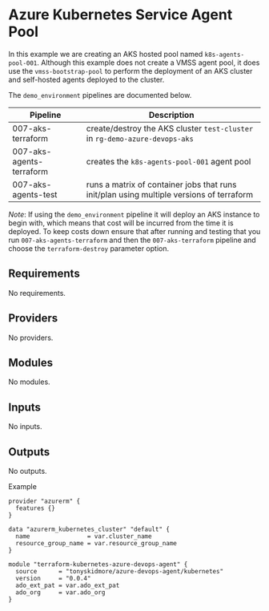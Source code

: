 # Azure Kubernetes Service Agent Pool

In this example we are creating an AKS hosted pool named `k8s-agents-pool-001`.
Although this example does not create a VMSS agent pool, it does use the `vmss-bootstrap-pool` to
perform the deployment of an AKS cluster and self-hosted agents deployed to the cluster.

The `demo_environment` pipelines are documented below.

| Pipeline                        | Description                                                                              |
|---------------------------------|------------------------------------------------------------------------------------------|
| 007-aks-terraform               | create/destroy the AKS cluster `test-cluster` in `rg-demo-azure-devops-aks`              |
| 007-aks-agents-terraform        | creates the `k8s-agents-pool-001` agent pool                                             |
| 007-aks-agents-test             | runs a matrix of container jobs that runs init/plan using multiple versions of terraform |

_Note_:
If using the `demo_environment` pipeline it will deploy an AKS instance to begin with, which means that cost will be incurred from the time it is deployed.
To keep costs down ensure that after running and testing that you run `007-aks-agents-terraform` and then the `007-aks-terraform` pipeline and choose the `terraform-destroy` parameter option.


<!-- BEGIN_TF_DOCS -->

## Requirements

No requirements.
## Providers

No providers.
## Modules

No modules.
## Inputs

No inputs.
## Outputs

No outputs.

Example

```hcl
provider "azurerm" {
  features {}
}

data "azurerm_kubernetes_cluster" "default" {
  name                = var.cluster_name
  resource_group_name = var.resource_group_name
}

module "terraform-kubernetes-azure-devops-agent" {
  source      = "tonyskidmore/azure-devops-agent/kubernetes"
  version     = "0.0.4"
  ado_ext_pat = var.ado_ext_pat
  ado_org     = var.ado_org
}
```
<!-- END_TF_DOCS -->
